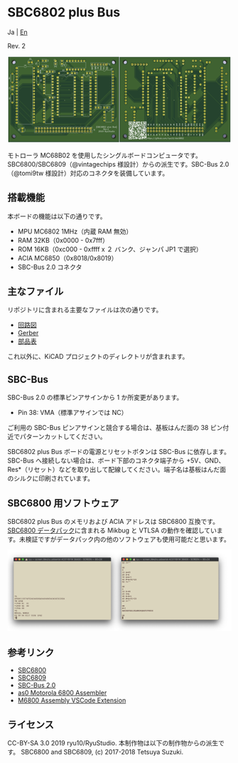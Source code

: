 # SBC6802 plus Bus

Ja | [En](README.md)

Rev. 2

![boardr2](graphics/sbc6802r2-ab.png)

モトローラ MC68B02 を使用したシングルボードコンピュータです。SBC6800/SBC6809（@vintagechips 様設計）からの派生です。SBC-Bus 2.0（@tomi9tw 様設計）対応のコネクタを装備しています。

## 搭載機能

本ボードの機能は以下の通りです。

* MPU MC6802 1MHz（内蔵 RAM 無効）
* RAM 32KB（0x0000 - 0x7fff）
* ROM 16KB（0xc000 - 0xffff x ２ バンク、ジャンパ JP1 で選択）
* ACIA MC6850（0x8018/0x8019）
* SBC-Bus 2.0 コネクタ

## 主なファイル

リポジトリに含まれる主要なファイルは次の通りです。

* [回路図](sbc6802_r2_sch.pdf)
* [Gerber](sbc6802_gerber_r2.zip)
* [部品表](sbc6802_r2_BOM.pdf)

これ以外に、KiCAD プロジェクトのディレクトリが含まれます。

## SBC-Bus

SBC-Bus 2.0 の標準ピンアサインから 1 か所変更があります。

* Pin 38: VMA（標準アサインでは NC）

ご利用の SBC-Bus ピンアサインと競合する場合は、基板はんだ面の 38 ピン付近でパターンカットしてください。

SBC6802 plus Bus ボードの電源とリセットボタンは SBC-Bus に依存します。SBC-Bus へ接続しない場合は、ボード下部のコネクタ端子から +5V、GND、Res*（リセット）などを取り出して配線してください。端子名は基板はんだ面のシルクに印刷されています。

## SBC6800 用ソフトウェア

SBC6802 plus Bus のメモリおよび ACIA アドレスは SBC6800 互換です。[SBC6800 データパック](http://www.amy.hi-ho.ne.jp/officetetsu/storage/sbc6800_datapack.zip)に含まれる Mikbug と VTLSA の動作を確認しています。未検証ですがデータパック内の他のソフトウェアも使用可能だと思います。

![mikbug-vtlsa](graphics/mikbug-vtlsa.png)

## 参考リンク

* [SBC6800](https://www.switch-science.com/catalog/3581/)
* [SBC6809](https://www.switch-science.com/catalog/3583/)
* [SBC-Bus 2.0](https://store.shopping.yahoo.co.jp/orangepicoshop/pico-a-008.html)
* [as0 Motorola 6800 Assembler](https://github.com/JimInCA/motorola-6800-assembler)
* [M6800 Assembly VSCode Extension](https://marketplace.visualstudio.com/items?itemName=RyuStudio.m6800-as0)

## ライセンス

CC-BY-SA 3.0 
2019 ryu10/RyuStudio.
本制作物は以下の制作物からの派生です。
SBC6800 and SBC6809, (c) 2017-2018 Tetsuya Suzuki.
